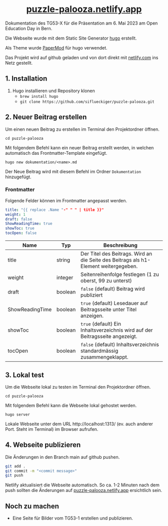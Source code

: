 <h1 align=center>
    <a href="https://puzzle-palooza.netlify.app/">puzzle-palooza.netlify.app</a>
</h1>

Dokumentation des TG53-X für die Präsentation am 6. Mai 2023 am Open Education Day in Bern.

Die Webseite wurde mit dem Static Site Generator [hugo](https://gohugo.io) erstellt.

Als Theme wurde [PaperMod](https://github.com/adityatelange/hugo-PaperMod) für hugo verwendet.

Das Projekt wird auf github geladen und von dort direkt mit [netlify.com](https://www.netlify.com/) ins Netz gestellt.


## 1. Installation
1. Hugo installieren und Repository klonen
   - `brew install hugo`
   - `git clone https://github.com/siflueckiger/puzzle-palooza.git`

## 2. Neuer Beitrag erstellen
Um einen neuen Beitrag zu erstellen im Terminal den Projektordner öffnen.

`cd puzzle-palooza`

Mit folgendem Befehl kann ein neuer Beitrag erstellt werden, in welchen automatisch das Frontmatter-Template eingefügt.

`hugo new dokumentation/<name>.md`

Der Neue Beitrag wird mit diesem Befehl im Ordner `Dokumentation` hinzugefügt.

### Frontmatter
Folgende Felder können im Frontmatter angepasst werden.

```yaml
title: "{{ replace .Name "-" " " | title }}"
weight: 1
draft: false
ShowReadingTime: true
showToc: true
tocOpen: false
```

| Name               | Typ     | Beschreibung|
|--------------------|---------|-------------|
| title              | string  | Der Titel des Beitrags. Wird an die Seite des Beitrags als h1-Element weitergegeben.    |
| weight             | integer | Seitenreihenfolge festlegen (1 zu oberst, 99 zu unterst)                                |
| draft              | boolean | `false` (default) Beitrag wird publiziert                                               |
| ShowReadingTime    | boolean | `true` (default) Lesedauer auf Beitragsseite unter Titel anzeigen.                      |
| showToc            | boolean | `true` (default) Ein Inhaltsverzeichnis wird auf der Beitragsseite angezeigt.           |
| tocOpen            | boolean | `false` (default) Inhaltsverzeichnis standardmässig zusammengeklappt.                   |

## 3. Lokal test
Um die Webseite lokal zu testen im Terminal den Projektordner öffnen.

`cd puzzle-palooza`

Mit folgendem Befehl kann die Webseite lokal gehostet werden.

`hugo server`

Lokale Webseite unter dem URL http://localhost:1313/ (ev. auch anderer Port. Steht im Terminal) im Browser aufrufen.

## 4. Webseite publizieren
Die Änderungen in den Branch main auf github pushen.

```sh
git add .
git commit -m "<commit message>"
git push
```

Netlify aktualisiert die Webseite automatisch. So ca. 1-2 Minuten nach dem push sollten die Änderungen auf [puzzle-palooza.netlify.app](https://puzzle-palooza.netlify.app/) ersichtlich sein.

## Noch zu machen
- Eine Seite für Bilder vom TG53-1 erstellen und publizieren.
